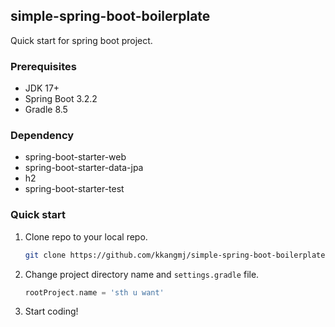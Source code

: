 ## simple-spring-boot-boilerplate

Quick start for spring boot project. 

### Prerequisites
- JDK 17+
- Spring Boot 3.2.2
- Gradle 8.5

### Dependency

- spring-boot-starter-web
- spring-boot-starter-data-jpa
- h2
- spring-boot-starter-test

### Quick start

1. Clone repo to your local repo.
    ```bash
    git clone https://github.com/kkangmj/simple-spring-boot-boilerplate.git
    ```

2. Change project directory name and `settings.gradle` file.
    ```gradle
    rootProject.name = 'sth u want'
    ```
   
3. Start coding!